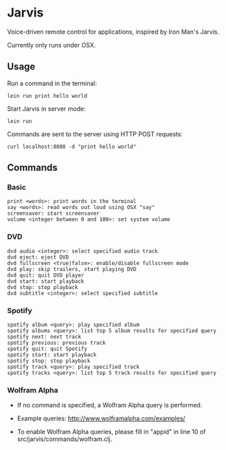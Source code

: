# Jarvis

Voice-driven remote control for applications, inspired by Iron Man's Jarvis.

Currently only runs under OSX.

## Usage

Run a command in the terminal:

    lein run print hello world

Start Jarvis in server mode:

    lein run

Commands are sent to the server using HTTP POST requests:

    curl localhost:8080 -d "print hello world"

## Commands

### Basic

    print <words>: print words in the terminal
    say <words>: read words out loud using OSX "say"
    screensaver: start screensaver
    volume <integer between 0 and 100>: set system volume

### DVD

    dvd audio <integer>: select specified audio track
    dvd eject: eject DVD
    dvd fullscreen <true|false>: enable/disable fullscreen mode
    dvd play: skip trailers, start playing DVD
    dvd quit: quit DVD player
    dvd start: start playback
    dvd stop: stop playback
    dvd subtitle <integer>: select specified subtitle

### Spotify

    spotify album <query>: play specified album
    spotify albums <query>: list top 5 album results for specified query
    spotify next: next track
    spotify previous: previous track
    spotify quit: quit Spotify
    spotify start: start playback
    spotify stop: stop playback
    spotify track <query>: play specified track
    spotify tracks <query>: list top 5 track results for specified query

### Wolfram Alpha

* If no command is specified, a Wolfram Alpha query is performed.

* Example queries: http://www.wolframalpha.com/examples/

* To enable Wolfram Alpha queries, please fill in "appid" in line 10 of src/jarvis/commands/wolfram.clj.
